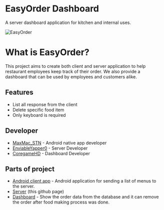 # EasyOrder Dashboard
A server dashboard application for kitchen and internal uses.

![EasyOrder](https://i.imgur.com/OLhS2BF.jpg)

# What is EasyOrder?
This project aims to create both client and server application to help restaurant employees keep track of their order. We also provide a dashboard that can be used by employees and customers alike.

## Features
- List all response from the client
- Delete specific food item
- Only keyboard is required

## Developer
- [MaxMac_STN](https://github.com/maxmacstn) - Android native app developer
- [EnviableYapper0](https://github.com/EnviableYapper0) - Server Developer
- [CoregameHD](https://github.com/coregameHD) - Dashboard Developer

## Parts of project
- [Android client app](https://github.com/maxmacstn/EasyOrder-Android-Client) - Android application for sending a list of menus to the server.
- [Server](https://github.com/coregameHD/EasyOrderDashboard) (this github page)
- [Dashboard](https://github.com/coregameHD/EasyOrderDashboard) - Show the order data from the database and it can remove the order after food making process was done.
